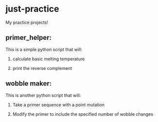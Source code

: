 just-practice
=============

My practice projects!


primer_helper:
-----------

This is a simple python script that will:

1. calculate basic melting temperature

2. print the reverse complement
	
wobble maker:
-------------

This is another python script that will:

1. Take a primer sequence with a point mutation

2. Modify the primer to include the specified number of wobble changes
